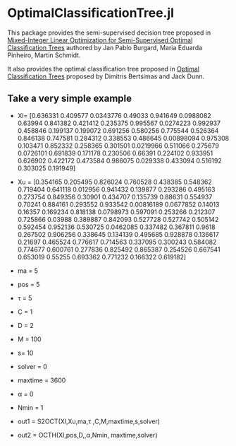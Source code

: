 # OptimalClassificationTree.jl

This package provides the semi-supervised decision tree proposed in [Mixed-Integer Linear Optimization for Semi-Supervised Optimal Classification Trees](https://arxiv.org/abs/2401.09848) authored by Jan Pablo Burgard, Maria Eduarda Pinheiro, Martin Schmidt.

It also provides the optimal classification tree proposed in [Optimal Classification Trees](https://link.springer.com/article/10.1007/s10994-017-5633-9) proposed by   Dimitris Bertsimas and Jack Dunn.


## Take a very simple example

- Xl= [0.636331    0.409577   0.0343776  0.49033   0.941649
 0.0988082   0.63994    0.841382   0.421412  0.235375
 0.995567    0.0274223  0.992937   0.458846  0.199137
 0.199072    0.691256   0.580256   0.775544  0.526364
 0.846138    0.747581   0.284312   0.338553  0.486645
 0.00898094  0.975308   0.103471   0.852332  0.258365
 0.301501    0.0219966  0.511066   0.275679  0.0726101
 0.691839    0.171178   0.230506   0.66391   0.224102
 0.933951    0.626902   0.422172   0.473584  0.986075
 0.029338    0.433094   0.516192   0.303025  0.191949]

- Xu = [0.354165   0.205495  0.826024  0.760528  0.438385
 0.548362   0.719404  0.641118  0.012956  0.941432
 0.139877   0.293286  0.495163  0.273754  0.849356
 0.30901    0.434707  0.135739  0.88631   0.554937
 0.70241    0.884161  0.293552  0.933542  0.00816189
 0.0677852  0.14013   0.16357   0.169234  0.818138
 0.0798973  0.597091  0.253266  0.212307  0.725866
 0.03988    0.389887  0.842093  0.527728  0.527742
 0.505142   0.592454  0.952136  0.530725  0.0462085
 0.337482   0.367811  0.9618    0.267502  0.906256
 0.338645   0.134139  0.495685  0.928878  0.136617
 0.21697    0.465524  0.776617  0.714563  0.337095
 0.300243   0.584082  0.774677  0.600761  0.277836
 0.825492   0.865387  0.254526  0.667541  0.653019
 0.55255    0.693362  0.771232  0.166322  0.619182]

- ma = 5

- pos = 5

- τ = 5

- C = 1

- D = 2

- M = 100

- s= 10

- solver = 0

- maxtime = 3600

- α = 0

- Nmin = 1

- out1 =  S2OCT(Xl,Xu,ma,τ ,C,M,maxtime,s,solver) 


- out2 = OCTH(Xl,pos,D,,α,Nmin, maxtime,solver)
